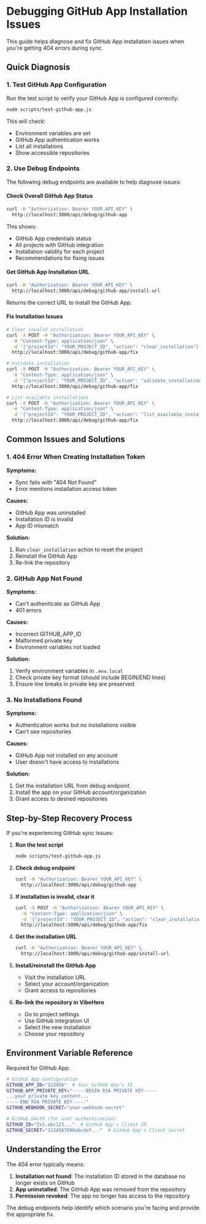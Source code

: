 # Debugging GitHub App Installation Issues

This guide helps diagnose and fix GitHub App installation issues when you're getting 404 errors during sync.

## Quick Diagnosis

### 1. Test GitHub App Configuration

Run the test script to verify your GitHub App is configured correctly:

```bash
node scripts/test-github-app.js
```

This will check:
- Environment variables are set
- GitHub App authentication works
- List all installations
- Show accessible repositories

### 2. Use Debug Endpoints

The following debug endpoints are available to help diagnose issues:

#### Check Overall GitHub App Status

```bash
curl -H "Authorization: Bearer YOUR_API_KEY" \
  http://localhost:3000/api/debug/github-app
```

This shows:
- GitHub App credentials status
- All projects with GitHub integration
- Installation validity for each project
- Recommendations for fixing issues

#### Get GitHub App Installation URL

```bash
curl -H "Authorization: Bearer YOUR_API_KEY" \
  http://localhost:3000/api/debug/github-app/install-url
```

Returns the correct URL to install the GitHub App.

#### Fix Installation Issues

```bash
# Clear invalid installation
curl -X POST -H "Authorization: Bearer YOUR_API_KEY" \
  -H "Content-Type: application/json" \
  -d '{"projectId": "YOUR_PROJECT_ID", "action": "clear_installation"}' \
  http://localhost:3000/api/debug/github-app/fix

# Validate installation
curl -X POST -H "Authorization: Bearer YOUR_API_KEY" \
  -H "Content-Type: application/json" \
  -d '{"projectId": "YOUR_PROJECT_ID", "action": "validate_installation"}' \
  http://localhost:3000/api/debug/github-app/fix

# List available installations
curl -X POST -H "Authorization: Bearer YOUR_API_KEY" \
  -H "Content-Type: application/json" \
  -d '{"projectId": "YOUR_PROJECT_ID", "action": "list_available_installations"}' \
  http://localhost:3000/api/debug/github-app/fix
```

## Common Issues and Solutions

### 1. 404 Error When Creating Installation Token

**Symptoms:**
- Sync fails with "404 Not Found"
- Error mentions installation access token

**Causes:**
- GitHub App was uninstalled
- Installation ID is invalid
- App ID mismatch

**Solution:**
1. Run `clear_installation` action to reset the project
2. Reinstall the GitHub App
3. Re-link the repository

### 2. GitHub App Not Found

**Symptoms:**
- Can't authenticate as GitHub App
- 401 errors

**Causes:**
- Incorrect GITHUB_APP_ID
- Malformed private key
- Environment variables not loaded

**Solution:**
1. Verify environment variables in `.env.local`
2. Check private key format (should include BEGIN/END lines)
3. Ensure line breaks in private key are preserved

### 3. No Installations Found

**Symptoms:**
- Authentication works but no installations visible
- Can't see repositories

**Causes:**
- GitHub App not installed on any account
- User doesn't have access to installations

**Solution:**
1. Get the installation URL from debug endpoint
2. Install the app on your GitHub account/organization
3. Grant access to desired repositories

## Step-by-Step Recovery Process

If you're experiencing GitHub sync issues:

1. **Run the test script**
   ```bash
   node scripts/test-github-app.js
   ```

2. **Check debug endpoint**
   ```bash
   curl -H "Authorization: Bearer YOUR_API_KEY" \
     http://localhost:3000/api/debug/github-app
   ```

3. **If installation is invalid, clear it**
   ```bash
   curl -X POST -H "Authorization: Bearer YOUR_API_KEY" \
     -H "Content-Type: application/json" \
     -d '{"projectId": "YOUR_PROJECT_ID", "action": "clear_installation"}' \
     http://localhost:3000/api/debug/github-app/fix
   ```

4. **Get the installation URL**
   ```bash
   curl -H "Authorization: Bearer YOUR_API_KEY" \
     http://localhost:3000/api/debug/github-app/install-url
   ```

5. **Install/reinstall the GitHub App**
   - Visit the installation URL
   - Select your account/organization
   - Grant access to repositories

6. **Re-link the repository in VibeHero**
   - Go to project settings
   - Use GitHub integration UI
   - Select the new installation
   - Choose your repository

## Environment Variable Reference

Required for GitHub App:
```bash
# GitHub App Configuration
GITHUB_APP_ID="123456"  # Your GitHub App's ID
GITHUB_APP_PRIVATE_KEY="-----BEGIN RSA PRIVATE KEY-----
...your private key content...
-----END RSA PRIVATE KEY-----"
GITHUB_WEBHOOK_SECRET="your-webhook-secret"

# GitHub OAuth (for user authentication)
GITHUB_ID="Iv1.abc123..."  # GitHub App's Client ID
GITHUB_SECRET="1234567890abcdef..."  # GitHub App's Client Secret
```

## Understanding the Error

The 404 error typically means:

1. **Installation not found**: The installation ID stored in the database no longer exists on GitHub
2. **App uninstalled**: The GitHub App was removed from the repository
3. **Permission revoked**: The app no longer has access to the repository

The debug endpoints help identify which scenario you're facing and provide the appropriate fix.